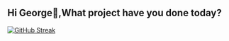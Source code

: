 ## Hi George👋,What project have you done today?

<!--
**I am a passionate developer 
-currently learning with PLP Academy

-->

[![GitHub Streak](https://github-readme-streak-stats-dun-kappa-87.vercel.app?user=gmmwakio)](https://git.io/streak-stats)
